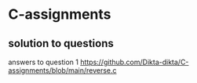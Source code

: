 # C-assignments
## solution to questions
answers to question 1 <a>https://github.com/Dikta-dikta/C-assignments/blob/main/reverse.c<a/>
